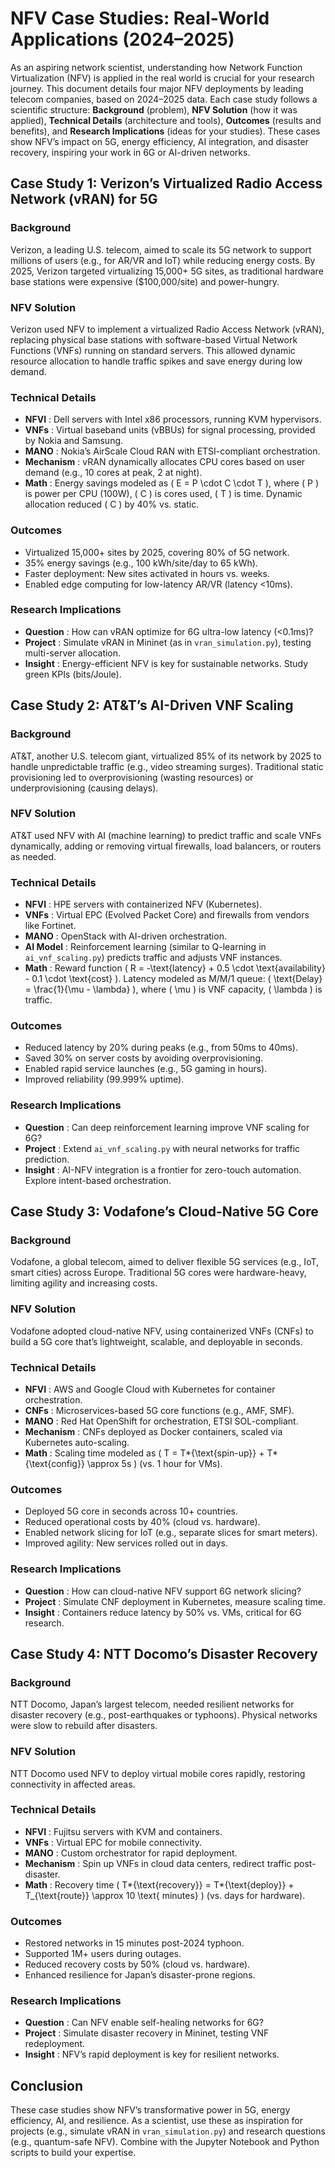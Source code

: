 # NFV Case Studies: Real-World Applications (2024–2025)

As an aspiring network scientist, understanding how Network Function Virtualization (NFV) is applied in the real world is crucial for your research journey. This document details four major NFV deployments by leading telecom companies, based on 2024–2025 data. Each case study follows a scientific structure: **Background** (problem), **NFV Solution** (how it was applied), **Technical Details** (architecture and tools), **Outcomes** (results and benefits), and **Research Implications** (ideas for your studies). These cases show NFV’s impact on 5G, energy efficiency, AI integration, and disaster recovery, inspiring your work in 6G or AI-driven networks.

## Case Study 1: Verizon’s Virtualized Radio Access Network (vRAN) for 5G

### Background

Verizon, a leading U.S. telecom, aimed to scale its 5G network to support millions of users (e.g., for AR/VR and IoT) while reducing energy costs. By 2025, Verizon targeted virtualizing 15,000+ 5G sites, as traditional hardware base stations were expensive ($100,000/site) and power-hungry.

### NFV Solution

Verizon used NFV to implement a virtualized Radio Access Network (vRAN), replacing physical base stations with software-based Virtual Network Functions (VNFs) running on standard servers. This allowed dynamic resource allocation to handle traffic spikes and save energy during low demand.

### Technical Details

- **NFVI** : Dell servers with Intel x86 processors, running KVM hypervisors.
- **VNFs** : Virtual baseband units (vBBUs) for signal processing, provided by Nokia and Samsung.
- **MANO** : Nokia’s AirScale Cloud RAN with ETSI-compliant orchestration.
- **Mechanism** : vRAN dynamically allocates CPU cores based on user demand (e.g., 10 cores at peak, 2 at night).
- **Math** : Energy savings modeled as ( E = P \cdot C \cdot T ), where ( P ) is power per CPU (100W), ( C ) is cores used, ( T ) is time. Dynamic allocation reduced ( C ) by 40% vs. static.

### Outcomes

- Virtualized 15,000+ sites by 2025, covering 80% of 5G network.
- 35% energy savings (e.g., 100 kWh/site/day to 65 kWh).
- Faster deployment: New sites activated in hours vs. weeks.
- Enabled edge computing for low-latency AR/VR (latency <10ms).

### Research Implications

- **Question** : How can vRAN optimize for 6G ultra-low latency (<0.1ms)?
- **Project** : Simulate vRAN in Mininet (as in `vran_simulation.py`), testing multi-server allocation.
- **Insight** : Energy-efficient NFV is key for sustainable networks. Study green KPIs (bits/Joule).

## Case Study 2: AT&T’s AI-Driven VNF Scaling

### Background

AT&T, another U.S. telecom giant, virtualized 85% of its network by 2025 to handle unpredictable traffic (e.g., video streaming surges). Traditional static provisioning led to overprovisioning (wasting resources) or underprovisioning (causing delays).

### NFV Solution

AT&T used NFV with AI (machine learning) to predict traffic and scale VNFs dynamically, adding or removing virtual firewalls, load balancers, or routers as needed.

### Technical Details

- **NFVI** : HPE servers with containerized NFV (Kubernetes).
- **VNFs** : Virtual EPC (Evolved Packet Core) and firewalls from vendors like Fortinet.
- **MANO** : OpenStack with AI-driven orchestration.
- **AI Model** : Reinforcement learning (similar to Q-learning in `ai_vnf_scaling.py`) predicts traffic and adjusts VNF instances.
- **Math** : Reward function ( R = -\text{latency} + 0.5 \cdot \text{availability} - 0.1 \cdot \text{cost} ). Latency modeled as M/M/1 queue: ( \text{Delay} = \frac{1}{\mu - \lambda} ), where ( \mu ) is VNF capacity, ( \lambda ) is traffic.

### Outcomes

- Reduced latency by 20% during peaks (e.g., from 50ms to 40ms).
- Saved 30% on server costs by avoiding overprovisioning.
- Enabled rapid service launches (e.g., 5G gaming in hours).
- Improved reliability (99.999% uptime).

### Research Implications

- **Question** : Can deep reinforcement learning improve VNF scaling for 6G?
- **Project** : Extend `ai_vnf_scaling.py` with neural networks for traffic prediction.
- **Insight** : AI-NFV integration is a frontier for zero-touch automation. Explore intent-based orchestration.

## Case Study 3: Vodafone’s Cloud-Native 5G Core

### Background

Vodafone, a global telecom, aimed to deliver flexible 5G services (e.g., IoT, smart cities) across Europe. Traditional 5G cores were hardware-heavy, limiting agility and increasing costs.

### NFV Solution

Vodafone adopted cloud-native NFV, using containerized VNFs (CNFs) to build a 5G core that’s lightweight, scalable, and deployable in seconds.

### Technical Details

- **NFVI** : AWS and Google Cloud with Kubernetes for container orchestration.
- **CNFs** : Microservices-based 5G core functions (e.g., AMF, SMF).
- **MANO** : Red Hat OpenShift for orchestration, ETSI SOL-compliant.
- **Mechanism** : CNFs deployed as Docker containers, scaled via Kubernetes auto-scaling.
- **Math** : Scaling time modeled as ( T = T*{\text{spin-up}} + T*{\text{config}} \approx 5s ) (vs. 1 hour for VMs).

### Outcomes

- Deployed 5G core in seconds across 10+ countries.
- Reduced operational costs by 40% (cloud vs. hardware).
- Enabled network slicing for IoT (e.g., separate slices for smart meters).
- Improved agility: New services rolled out in days.

### Research Implications

- **Question** : How can cloud-native NFV support 6G network slicing?
- **Project** : Simulate CNF deployment in Kubernetes, measure scaling time.
- **Insight** : Containers reduce latency by 50% vs. VMs, critical for 6G research.

## Case Study 4: NTT Docomo’s Disaster Recovery

### Background

NTT Docomo, Japan’s largest telecom, needed resilient networks for disaster recovery (e.g., post-earthquakes or typhoons). Physical networks were slow to rebuild after disasters.

### NFV Solution

NTT Docomo used NFV to deploy virtual mobile cores rapidly, restoring connectivity in affected areas.

### Technical Details

- **NFVI** : Fujitsu servers with KVM and containers.
- **VNFs** : Virtual EPC for mobile connectivity.
- **MANO** : Custom orchestrator for rapid deployment.
- **Mechanism** : Spin up VNFs in cloud data centers, redirect traffic post-disaster.
- **Math** : Recovery time ( T*{\text{recovery}} = T*{\text{deploy}} + T\_{\text{route}} \approx 10 \text{ minutes} ) (vs. days for hardware).

### Outcomes

- Restored networks in 15 minutes post-2024 typhoon.
- Supported 1M+ users during outages.
- Reduced recovery costs by 50% (cloud vs. hardware).
- Enhanced resilience for Japan’s disaster-prone regions.

### Research Implications

- **Question** : Can NFV enable self-healing networks for 6G?
- **Project** : Simulate disaster recovery in Mininet, testing VNF redeployment.
- **Insight** : NFV’s rapid deployment is key for resilient networks.

## Conclusion

These case studies show NFV’s transformative power in 5G, energy efficiency, AI, and resilience. As a scientist, use these as inspiration for projects (e.g., simulate vRAN in `vran_simulation.py`) and research questions (e.g., quantum-safe NFV). Combine with the Jupyter Notebook and Python scripts to build your expertise.
